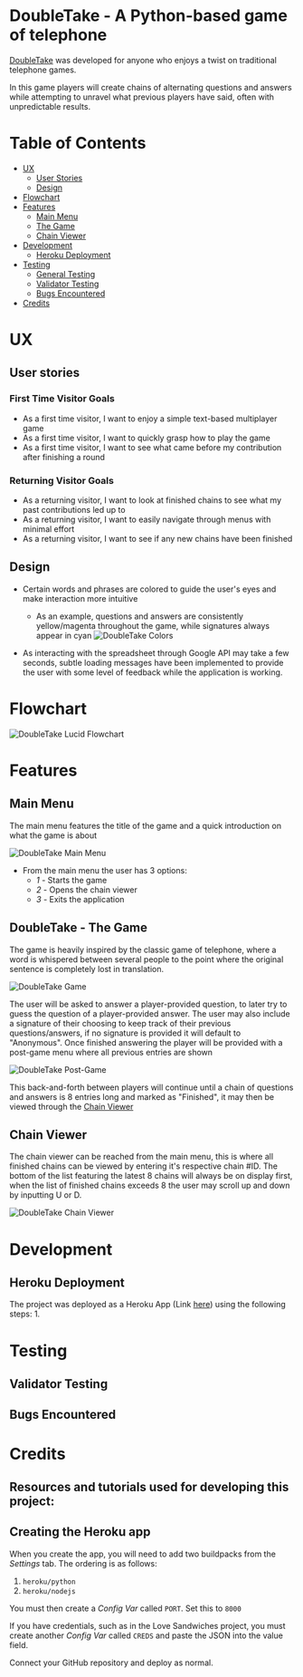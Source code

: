 # DoubleTake - A Python-based game of telephone

[DoubleTake](https://doubletake.herokuapp.com/) was developed for anyone who enjoys a twist on traditional telephone games.

In this game players will create chains of alternating questions and answers while attempting to unravel what previous players have said, often with unpredictable results.

# Table of Contents
+ [UX](#ux "UX")
  + [User Stories](#user-stories "User Stories")
  + [Design](#design "Design")
+ [Flowchart](#flowchart "Flowchart")
+ [Features](#features "Features")
  + [Main Menu](#main-menu "Main Menu")
  + [The Game](#the-game "The Game")
  + [Chain Viewer](#chain-viewer "Chain Viewer")
+ [Development](#development "Development")
  + [Heroku Deployment](#heroku-deployment "Heroku Deployment")
+ [Testing](#Testing "Testing")
  + [General Testing](#general-testing "General Testing")
  + [Validator Testing](#validator-testing "Validator Testing")
  + [Bugs Encountered](#bugs-encountered "Bugs Encountered")
+ [Credits](#credits "Credits")

# UX

## User stories

### First Time Visitor Goals

- As a first time visitor, I want to enjoy a simple text-based multiplayer game
- As a first time visitor, I want to quickly grasp how to play the game
- As a first time visitor, I want to see what came before my contribution after finishing a round

### Returning Visitor Goals

- As a returning visitor, I want to look at finished chains to see what my past contributions led up to
- As a returning visitor, I want to easily navigate through menus with minimal effort 
- As a returning visitor, I want to see if any new chains have been finished

## Design
- Certain words and phrases are colored to guide the user's eyes and make interaction more intuitive
  - As an example, questions and answers are consistently yellow/magenta throughout the game, while signatures always appear in cyan
  ![DoubleTake Colors](assets/images/doubletake-colors.png)

- As interacting with the spreadsheet through Google API may take a few seconds, subtle loading messages have been implemented to provide the user with some level of feedback while the application is working. 

# Flowchart
![DoubleTake Lucid Flowchart](assets/images/doubletake-lucidchart.png)

# Features

## Main Menu
The main menu features the title of the game and a quick introduction on what the game is about 

  ![DoubleTake Main Menu](assets/images/doubletake-menu.png)
- From the main menu the user has 3 options:
  - *1* - Starts the game
  - *2* - Opens the chain viewer
  - *3* - Exits the application

## DoubleTake - The Game
The game is heavily inspired by the classic game of telephone, where a word is whispered between several people to the point where the original sentence is completely lost in translation.

![DoubleTake Game](assets/images/doubletake-colors.png)

The user will be asked to answer a player-provided question, to later try to guess the question of a player-provided answer.
The user may also include a signature of their choosing to keep track of their previous questions/answers, if no signature is provided it will default to "Anonymous".
Once finished answering the player will be provided with a post-game menu where all previous entries are shown

![DoubleTake Post-Game](assets/images/doubletake-post-game.png)

This back-and-forth between players will continue until a chain of questions and answers is 8 entries long and marked as "Finished", it may then be viewed through the [Chain Viewer](#chain-viewer "Chain Viewer")


## Chain Viewer
The chain viewer can be reached from the main menu, this is where all finished chains can be viewed by entering it's respective chain #ID.
The bottom of the list featuring the latest 8 chains will always be on display first, when the list of finished chains exceeds 8 the user may scroll up and down by inputting U or D.

![DoubleTake Chain Viewer](assets/images/doubletake-chain-viewer.png)

# Development

## Heroku Deployment
The project was deployed as a Heroku App (Link [here](https://doubletake.herokuapp.com/)) using the following steps:
  1. 

# Testing

## Validator Testing

## Bugs Encountered

# Credits
Resources and tutorials used for developing this project:
-

## Creating the Heroku app

When you create the app, you will need to add two buildpacks from the _Settings_ tab. The ordering is as follows:

1. `heroku/python`
2. `heroku/nodejs`

You must then create a _Config Var_ called `PORT`. Set this to `8000`

If you have credentials, such as in the Love Sandwiches project, you must create another _Config Var_ called `CREDS` and paste the JSON into the value field.

Connect your GitHub repository and deploy as normal.
